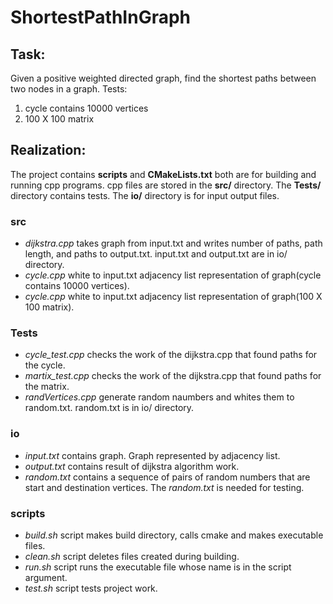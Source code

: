 # ShortestPathInGraph

## Task:
Given a positive weighted directed graph, find the shortest paths between two nodes in a graph.
Tests: 
1) cycle contains 10000 vertices
2) 100 X 100 matrix 

## Realization:

The project contains **scripts** and **CMakeLists.txt** both are for building and running cpp programs. cpp files are stored in the **src/** directory. The **Tests/** directory contains tests. The **io/** directory is for input output files.

### src
* *dijkstra.cpp* takes graph from input.txt and writes number of paths, path length, and paths to output.txt. input.txt and output.txt are in io/ directory.
* *cycle.cpp* white to input.txt adjacency list representation of graph(cycle contains 10000 vertices).
* *cycle.cpp* white to input.txt adjacency list representation of graph(100 X 100 matrix).

### Tests
* *cycle_test.cpp* checks the work of the dijkstra.cpp that found paths for the cycle.
* *martix_test.cpp* checks the work of the dijkstra.cpp that found paths for the matrix.
* *randVertices.cpp* generate random naumbers and whites them to random.txt. random.txt is in io/ directory. 

### io
* *input.txt* contains graph. Graph represented by adjacency list.
* *output.txt* contains result of dijkstra algorithm work.
* *random.txt* contains a sequence of pairs of random numbers that are start and destination vertices. The *random.txt* is needed for testing.

### scripts
* *build.sh* script makes build directory, calls cmake and makes executable files. 
* *clean.sh* script deletes files created during building.
* *run.sh* script runs the executable file whose name is in the script argument.
* *test.sh* script tests project work.

